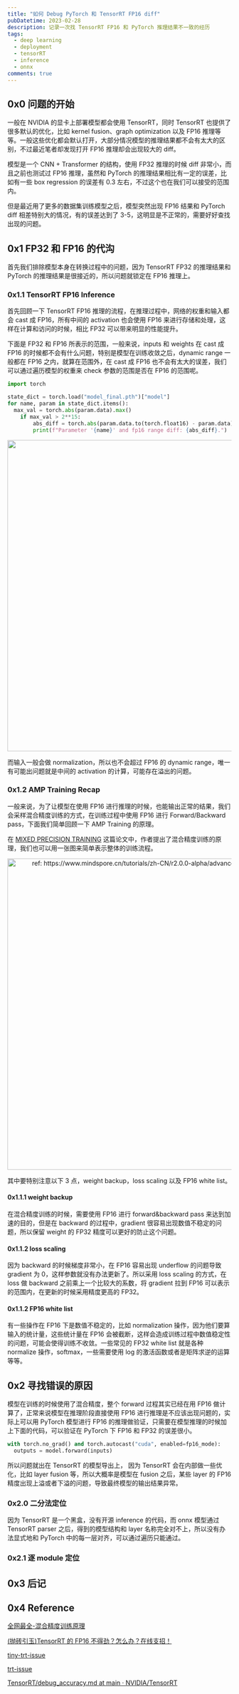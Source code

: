 ```yaml
---
title: "如何 Debug PyTorch 和 TensorRT FP16 diff"
pubDatetime: 2023-02-28
description: 记录一次找 TensorRT FP16 和 PyTorch 推理结果不一致的经历
tags:
  - deep learning
  - deployment
  - tensorRT
  - inference
  - onnx
comments: true
---
```


## 0x0 问题的开始

一般在 NVIDIA 的显卡上部署模型都会使用 TensorRT，同时 TensorRT 也提供了很多默认的优化，比如 kernel fusion、graph optimization 以及 FP16 推理等等。一般这些优化都会默认打开，大部分情况模型的推理结果都不会有太大的区别，不过最近笔者却发现打开 FP16 推理却会出现较大的 diff。

模型是一个 CNN + Transformer 的结构，使用 FP32 推理的时候 diff 非常小，而且之前也测试过 FP16 推理，虽然和 PyTorch 的推理结果相比有一定的误差，比如有一些 box regression 的误差有 0.3 左右，不过这个也在我们可以接受的范围内。

但是最近用了更多的数据集训练模型之后，模型突然出现 FP16 结果和 PyTorch diff 相差特别大的情况，有的误差达到了 3-5，这明显是不正常的，需要好好查找出现的问题。

## 0x1 FP32 和 FP16 的代沟

首先我们排除模型本身在转换过程中的问题，因为 TensorRT FP32 的推理结果和 PyTorch 的推理结果是很接近的，所以问题就锁定在 FP16 推理上。

### 0x1.1 TensorRT FP16 Inference

首先回顾一下 TensorRT FP16 推理的流程，在推理过程中，网络的权重和输入都会 cast 成 FP16，所有中间的 activation 也会使用 FP16 来进行存储和处理，这样在计算和访问的时候，相比 FP32 可以带来明显的性能提升。

下面是 FP32 和 FP16 所表示的范围，一般来说，inputs 和 weights 在 cast 成 FP16 的时候都不会有什么问题，特别是模型在训练收敛之后，dynamic range 一般都在 FP16 之内，就算在范围外，在 cast 成 FP16 也不会有太大的误差，我们可以通过遍历模型的权重来 check 参数的范围是否在 FP16 的范围呢。

```python
import torch

state_dict = torch.load("model_final.pth")["model"]
for name, param in state_dict.items():
  max_val = torch.abs(param.data).max()
	if max_val > 2**15:
		abs_diff = torch.abs(param.data.to(torch.float16) - param.data).max()
		print(f"Parameter '{name}' and fp16 range diff: {abs_diff}.")
```

<div align='center'>
<img src='/assets/fp32_fp16_diff/fp32_fp16.png' width='700'>
</div>

而输入一般会做 normalization，所以也不会超过 FP16 的 dynamic range，唯一有可能出问题就是中间的 activation 的计算，可能存在溢出的问题。

### 0x1.2 AMP Training Recap

一般来说，为了让模型在使用 FP16 进行推理的时候，也能输出正常的结果，我们会采样混合精度训练的方式，在训练过程中使用 FP16 进行 Forward/Backward pass，下面我们简单回顾一下 AMP Training 的原理。

在 [MIXED PRECISION TRAINING](https://arxiv.org/pdf/1710.03740.pdf) 这篇论文中，作者提出了混合精度训练的原理，我们也可以用一张图来简单表示整体的训练流程。

<div align='center'>
<img src='/assets/fp32_fp16_diff/amp_training.png' alt="ref: https://www.mindspore.cn/tutorials/zh-CN/r2.0.0-alpha/advanced/mixed_precision.htm" width='700'>
</div>

其中要特别注意以下 3 点，weight backup，loss scaling 以及 FP16 white list。

#### 0x1.1.1 weight backup

在混合精度训练的时候，需要使用 FP16 进行 forward&backward pass 来达到加速的目的，但是在 backward 的过程中，gradient 很容易出现数值不稳定的问题，所以保留 weight 的 FP32 精度可以更好的防止这个问题。

#### 0x1.1.2 loss scaling

因为 backward 的时候梯度非常小，在 FP16 容易出现 underflow 的问题导致 gradient 为 0，这样参数就没有办法更新了。所以采用 loss scaling 的方式，在 loss 做 backward 之前乘上一个比较大的系数，将 gradient 拉到 FP16 可以表示的范围内，在更新的时候采用精度更高的 FP32。

#### 0x1.1.2 FP16 white list

有一些操作在 FP16 下是数值不稳定的，比如 normalization 操作，因为他们要算输入的统计量，这些统计量在 FP16 会被截断，这样会造成训练过程中数值稳定性的问题，可能会使得训练不收敛。一些常见的 FP32 white list 就是各种 normalize 操作，softmax，一些需要使用 log 的激活函数或者是矩阵求逆的运算等等。

## 0x2 寻找错误的原因

模型在训练的时候使用了混合精度，整个 forward 过程其实已经在用 FP16 做计算了，正常来说模型在推理阶段直接使用 FP16 进行推理是不应该出现问题的，实际上可以用 PyTorch 模型进行 FP16 的推理做验证，只需要在模型推理的时候加上下面的代码，可以验证在 PyTorch 下 FP16 和 FP32 的误差很小。

```python
with torch.no_grad() and torch.autocast("cuda", enabled=fp16_mode):
  outputs = model.forward(inputs)
```

所以问题就出在 TensorRT 的模型导出上， 因为 TensorRT 会在内部做一些优化，比如 layer fusion 等，所以大概率是模型在 fusion 之后，某些 layer 的 FP16 精度出现上溢或者下溢的问题，导致最终模型的输出结果异常。

### 0x2.0 二分法定位

因为 TensorRT 是一个黑盒，没有开源 inference 的代码，而 onnx 模型通过 TensorRT parser 之后，得到的模型结构和 layer 名称完全对不上，所以没有办法显式地和 PyTorch 中的每一层对齐，可以通过遍历只能通过。

### 0x2.1 逐 module 定位

## 0x3 后记

## 0x4 Reference

[全网最全-混合精度训练原理](https://zhuanlan.zhihu.com/p/441591808)

[(抛砖引玉)TensorRT 的 FP16 不得劲？怎么办？在线支招！](https://zhuanlan.zhihu.com/p/360843851)

[tiny-trt-issue](https://github.com/zerollzeng/tiny-tensorrt/issues/41)

[trt-issue](https://github.com/NVIDIA/TensorRT/issues/1262)

[TensorRT/debug_accuracy.md at main · NVIDIA/TensorRT](https://github.com/NVIDIA/TensorRT/blob/main/tools/Polygraphy/how-to/debug_accuracy.md#extracting-a-failing-subgraph)

